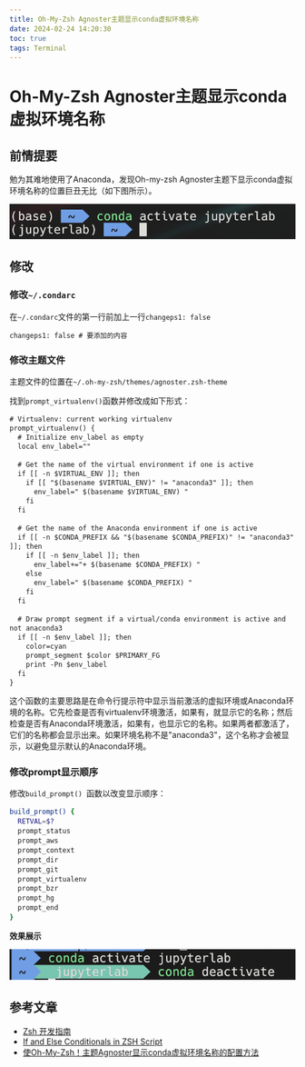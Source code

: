 ```yaml
---
title: Oh-My-Zsh Agnoster主题显示conda虚拟环境名称
date: 2024-02-24 14:20:30
toc: true
tags: Terminal
---
```


# Oh-My-Zsh Agnoster主题显示conda虚拟环境名称

## 前情提要

勉为其难地使用了Anaconda，发现Oh-my-zsh Agnoster主题下显示conda虚拟环境名称的位置巨丑无比（如下图所示）。

![](https://raw.githubusercontent.com/Hydraallen/images/master/img/oldconda.png)

## 修改

<!--more-->

### 修改`~/.condarc`

在`~/.condarc`文件的第一行前加上一行`changeps1: false`

```shell
changeps1: false # 要添加的内容
```

### 修改主题文件

主题文件的位置在`~/.oh-my-zsh/themes/agnoster.zsh-theme`

找到`prompt_virtualenv()`函数并修改成如下形式：

```shell
# Virtualenv: current working virtualenv
prompt_virtualenv() {
  # Initialize env_label as empty
  local env_label=""

  # Get the name of the virtual environment if one is active
  if [[ -n $VIRTUAL_ENV ]]; then
    if [[ "$(basename $VIRTUAL_ENV)" != "anaconda3" ]]; then
      env_label=" $(basename $VIRTUAL_ENV) "
    fi
  fi

  # Get the name of the Anaconda environment if one is active
  if [[ -n $CONDA_PREFIX && "$(basename $CONDA_PREFIX)" != "anaconda3" ]]; then
    if [[ -n $env_label ]]; then
      env_label+="+ $(basename $CONDA_PREFIX) "
    else
      env_label=" $(basename $CONDA_PREFIX) "
    fi
  fi

  # Draw prompt segment if a virtual/conda environment is active and not anaconda3
  if [[ -n $env_label ]]; then
    color=cyan
    prompt_segment $color $PRIMARY_FG
    print -Pn $env_label
  fi
}

```

这个函数的主要思路是在命令行提示符中显示当前激活的虚拟环境或Anaconda环境的名称。它先检查是否有virtualenv环境激活，如果有，就显示它的名称；然后检查是否有Anaconda环境激活，如果有，也显示它的名称。如果两者都激活了，它们的名称都会显示出来。如果环境名称不是"anaconda3"，这个名称才会被显示，以避免显示默认的Anaconda环境。

### 修改prompt显示顺序

修改`build_prompt() `函数以改变显示顺序：

```bash
build_prompt() {
  RETVAL=$?
  prompt_status
  prompt_aws
  prompt_context
  prompt_dir
  prompt_git
  prompt_virtualenv
  prompt_bzr
  prompt_hg
  prompt_end
}
```

**效果展示**

![](https://raw.githubusercontent.com/Hydraallen/images/master/img/newconda.png)

## 参考文章

- [Zsh 开发指南](https://github.com/goreliu/zshguide)
- [If and Else Conditionals in ZSH Script](https://linuxhint.com/if-else-conditionals-zsh-script/)
- [使Oh-My-Zsh！主题Agnoster显示conda虚拟环境名称的配置方法](https://sappharuhi.xyz/index.php/archives/23/)





